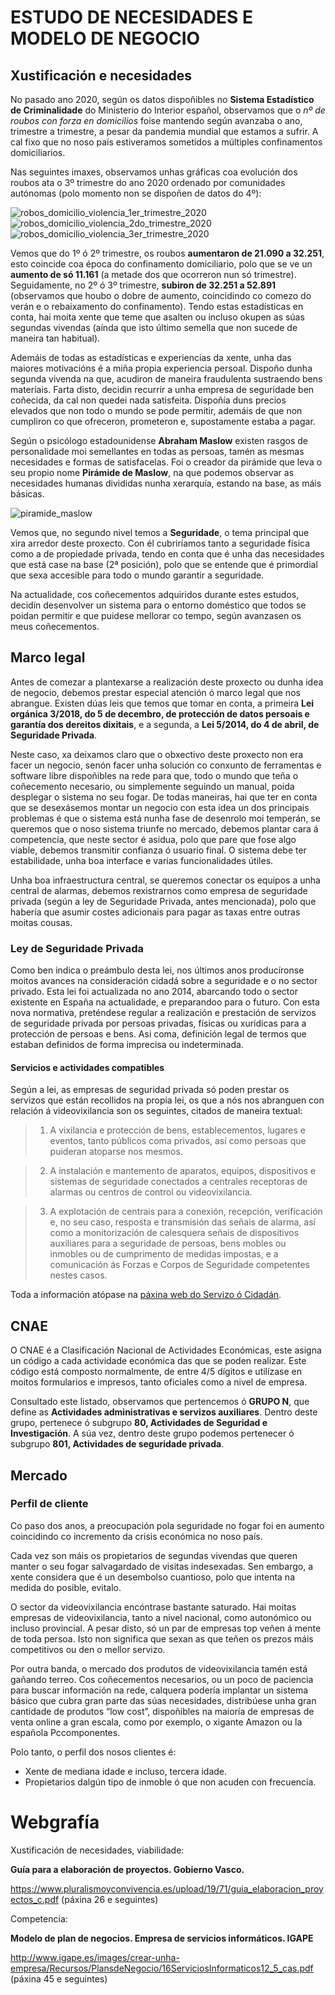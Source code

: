 # ESTUDO DE NECESIDADES E MODELO DE NEGOCIO

## Xustificación e necesidades

No pasado ano 2020, según os datos dispoñibles no **Sistema Estadístico de Criminalidade** do Ministerio do Interior español, observamos que o _nº de roubos con forza en domicilios_ foise mantendo según avanzaba o ano, trimestre a trimestre, a pesar da pandemia mundial que estamos a sufrir. A cal fixo que no noso país estiveramos sometidos a múltiples confinamentos domiciliarios.

Nas seguintes imaxes, observamos unhas gráficas coa evolución dos roubos ata o 3º trimestre do ano 2020 ordenado por comunidades autónomas (polo momento non se dispoñen de datos do 4º):

![robos_domicilio_violencia_1er_trimestre_2020](doc/img/robos_domicilio_violencia_1er_trimestre_2020.PNG)
![robos_domicilio_violencia_2do_trimestre_2020](doc/img/robos_domicilio_violencia_2do_trimestre_2020.PNG)
![robos_domicilio_violencia_3er_trimestre_2020](doc/img/robos_domicilio_violencia_3er_trimestre_2020.PNG)

Vemos que do 1º ó 2º trimestre, os roubos **aumentaron de 21.090 a 32.251**, esto coincide coa época do confinamento domiciliario, polo que se ve un **aumento de só 11.161** (a metade dos que ocorreron nun só trimestre). Seguidamente, no 2º ó 3º trimestre, **subiron de 32.251 a 52.891** (observamos que houbo o dobre de aumento, coincidindo co comezo do verán e o rebaixamento do confinamento).
Tendo estas estadísticas en conta, hai moita xente que teme que asalten ou incluso okupen as súas segundas vivendas (aínda que isto último semella que non sucede de maneira tan habitual).

Ademáis de todas as estadísticas e experiencias da xente, unha das maiores motivacións é a miña propia experiencia persoal. Dispoño dunha segunda vivenda na que, acudiron de maneira fraudulenta sustraendo bens materiais. Farta disto, decidin recurrir a unha empresa de seguridade ben coñecida, da cal non quedei nada satisfeita. Dispoñía duns precios elevados que non todo o mundo se pode permitir, ademáis de que non cumpliron co que ofreceron, prometeron e, supostamente estaba a pagar.

Según o psicólogo estadounidense **Abraham Maslow** existen rasgos de personalidade moi semellantes en todas as persoas, tamén as mesmas necesidades e formas de satisfacelas. Foi o creador da pirámide que leva o seu propio nome **Pirámide de Maslow**, na que podemos observar as necesidades humanas divididas nunha xerarquía, estando na base, as máis básicas.

![piramide_maslow](doc/img/piramide_maslow.png)

Vemos que, no segundo nivel temos a **Seguridade**, o tema principal que xira arredor deste proxecto. Con él cubriríamos tanto a seguridade física como a de propiedade privada, tendo en conta que é unha das necesidades que está case na base (2ª posición), polo que se entende que é primordial que sexa accesible para todo o mundo garantir a seguridade.

Na actualidade, cos coñecementos adquiridos durante estes estudos, decidín desenvolver un sistema para o entorno doméstico que todos se poidan permitir e que puidese mellorar co tempo, según avanzasen os meus coñecementos. 

## Marco legal

Antes de comezar a plantexarse a realización deste proxecto ou dunha idea de negocio, debemos prestar especial atención ó marco legal que nos abrangue.
Existen dúas leis que temos que tomar en conta, a primeira **Lei orgánica 3/2018, do 5 de decembro, de protección de datos persoais e garantía dos dereitos dixitais**, e a segunda, a **Lei 5/2014, do 4 de abril, de Seguridade Privada**.

Neste caso, xa deixamos claro que o obxectivo deste proxecto non era facer un negocio, senón facer unha solución co conxunto de ferramentas e software libre dispoñibles na rede para que, todo o mundo que teña o coñecemento necesario, ou simplemente seguindo un manual, poida desplegar o sistema no seu fogar. 
De todas maneiras, hai que ter en conta que se desexásemos montar un negocio con esta idea un dos principais problemas é que o sistema está nunha fase de desenrolo moi temperán, se queremos que o noso sistema triunfe no mercado, debemos plantar cara á competencia, que neste sector é asidua, polo que pare que fose algo viable, debemos transmitir confianza ó usuario final. O sistema debe ter estabilidade, unha boa interface e varias funcionalidades útiles.

Unha boa infraestructura central, se queremos conectar os equipos a unha central de alarmas, debemos rexistrarnos como empresa de seguridade privada (según a ley de Seguridade Privada, antes mencionada), polo que habería que asumir costes adicionais para pagar as taxas entre outras moitas cousas. 



### Ley de Seguridade Privada

Como ben indica o preámbulo desta lei, nos últimos anos producíronse moitos avances na consideración cidadá sobre a seguridade e o no sector privado. Esta lei foi actualizada no ano 2014, abarcando todo o sector existente en España na actualidade, e preparandoo para o futuro.
Con esta nova normativa, preténdese regular a realización e prestación de servizos de seguridade privada por persoas privadas, físicas ou xurídicas para a protección de persoas e bens. Asi coma, definición legal de termos que estaban definidos de forma imprecisa ou indeterminada.


#### Servicios e actividades compatibles

Según a lei, as empresas de seguridad privada só poden prestar os servizos que están recollidos na propia lei, os que a nós nos abranguen con relación á videovixilancia son os seguintes, citados de maneira textual:

> 1. A vixilancia e protección de bens, establecementos, lugares e eventos, tanto públicos coma privados, así como persoas que puideran atoparse nos mesmos.

> 2. A instalación e mantemento de aparatos, equipos, dispositivos e sistemas de seguridade conectados a centrales receptoras de alarmas ou centros de control ou videovixilancia.

> 3. A explotación de centrais para a conexión, recepción, verificación e, no seu caso, resposta e transmisión das señais de alarma, así como a monitorización de calesquera señais de dispositivos auxiliares para a seguridade de persoas, bens mobles ou inmobles ou de cumprimento de medidas impostas, e a comunicación ás Forzas e Corpos de Seguridade competentes nestes casos.



Toda a información atópase na [páxina web do Servizo ó Cidadán](http://www.interior.gob.es/web/servicios-al-ciudadano/seguridad/empresas-de-seguridad/autorizacion-e-inscripcion).


## CNAE

O CNAE é a Clasificación Nacional de Actividades Económicas, este asigna un código a cada actividade económica das que se poden realizar. Este código está composto normalmente, de entre 4/5 dígitos e utilízase en moitos formularios e impresos, tanto oficiales como a nivel de empresa.

Consultado este listado, observamos que pertencemos ó **GRUPO N**, que define as **Actividades administrativas e servizos auxiliares**. Dentro deste grupo, pertenece ó subgrupo **80, Actividades de Seguridad e Investigación**.
A súa vez, dentro deste grupo podemos pertenecer ó subgrupo **801, Actividades de seguridade privada**.


## Mercado


### Perfil de cliente 

Co paso dos anos, a preocupación pola seguridade no fogar foi en aumento coincidindo co incremento da crisis económica no noso país.

Cada vez son máis os propietarios de segundas vivendas que queren manter o seu fogar salvagardado de visitas indesexadas. Sen embargo, a xente considera que é un desembolso cuantioso, polo que intenta na medida do posible, evitalo.

O sector da videovixilancia encóntrase bastante saturado. Hai moitas empresas de videovixilancia, tanto a nivel nacional, como autonómico ou incluso provincial. A pesar disto, só un par de empresas top veñen á mente de toda persoa. Isto non significa que sexan as que teñen os prezos máis competitivos ou den o mellor servizo.

Por outra banda, o mercado dos produtos de videovixilancia tamén está gañando terreo. Cos coñecementos necesarios, ou un poco de paciencia para buscar información na rede, calquera podería implantar un sistema básico que cubra gran parte das súas necesidades, distribúese unha gran cantidade de produtos “low cost”, dispoñibles na maioría de empresas de venta online a gran escala, como por exemplo, o xigante Amazon ou la española Pccomponentes.

Polo tanto, o perfil dos nosos clientes é:
- Xente de mediana idade e incluso, tercera idade.
- Propietarios dalgún tipo de inmoble ó que non acuden con frecuencia.






# Webgrafía

Xustificación de necesidades, viabilidade:

**Guía para a elaboración de proyectos. Gobierno Vasco.**

https://www.pluralismoyconvivencia.es/upload/19/71/guia_elaboracion_proyectos_c.pdf  (páxina 26 e seguintes)

Competencia:

**Modelo de plan de negocios. Empresa de servicios informáticos. IGAPE**

http://www.igape.es/images/crear-unha-empresa/Recursos/PlansdeNegocio/16ServiciosInformaticos12_5_cas.pdf 
(páxina 45 e seguintes)
